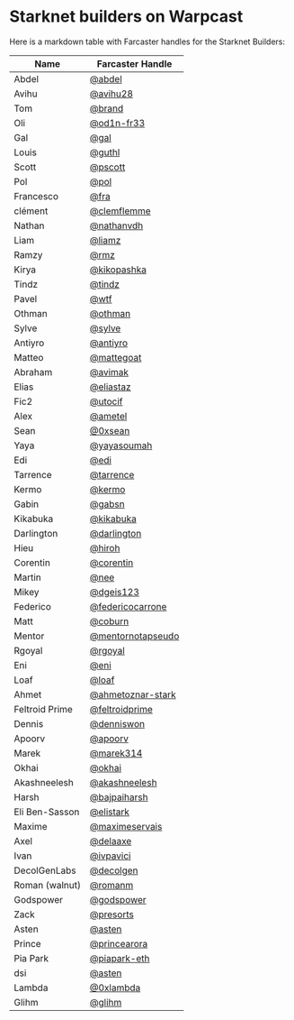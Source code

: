 # Starknet builders on Warpcast

Here is a markdown table with Farcaster handles for the Starknet Builders:

| Name           | Farcaster Handle                                           |
| -------------- | ---------------------------------------------------------- |
| Abdel          | [@abdel](https://warpcast.com/abdel)                       |
| Avihu          | [@avihu28](https://warpcast.com/avihu28)                   |
| Tom            | [@brand](https://warpcast.com/brand)                       |
| Oli            | [@od1n-fr33](https://warpcast.com/0d1n-fr33)               |
| Gal            | [@gal](https://warpcast.com/gal)                           |
| Louis          | [@guthl](https://warpcast.com/guthl)                       |
| Scott          | [@pscott](https://warpcast.com/pscott)                     |
| Pol            | [@pol](https://warpcast.com/pol)                           |
| Francesco      | [@fra](https://warpcast.com/fra)                           |
| clément        | [@clemflemme](https://warpcast.com/clemflemme)             |
| Nathan         | [@nathanvdh](https://warpcast.com/nathanvdh)               |
| Liam           | [@liamz](https://warpcast.com/liamz)                       |
| Ramzy          | [@rmz](https://warpcast.com/rmz)                           |
| Kirya          | [@kikopashka](https://warpcast.com/kikopashka)             |
| Tindz          | [@tindz](https://warpcast.com/tindz)                       |
| Pavel          | [@wtf](https://warpcast.com/wtf)                           |
| Othman         | [@othman](https://warpcast.com/othman)                     |
| Sylve          | [@sylve](https://warpcast.com/sylve)                       |
| Antiyro        | [@antiyro](https://warpcast.com/antiyro)                   |
| Matteo         | [@mattegoat](https://warpcast.com/mattegoat)               |
| Abraham        | [@avimak](https://warpcast.com/avimak)                     |
| Elias          | [@eliastaz](https://warpcast.com/eliastaz)                 |
| Fic2           | [@utocif](https://warpcast.com/utocif)                     |
| Alex           | [@ametel](https://warpcast.com/ametel)                     |
| Sean           | [@0xsean](https://warpcast.com/0xsean)                     |
| Yaya           | [@yayasoumah](https://warpcast.com/yayasoumah)             |
| Edi            | [@edi](https://warpcast.com/edi)                           |
| Tarrence       | [@tarrence](https://warpcast.com/tarrence)                 |
| Kermo          | [@kermo](https://warpcast.com/kermo)                       |
| Gabin          | [@gabsn](https://warpcast.com/gabsn)                       |
| Kikabuka       | [@kikabuka](https://warpcast.com/kikabuka)                 |
| Darlington     | [@darlington](https://warpcast.com/darlington)             |
| Hieu           | [@hiroh](https://warpcast.com/hiroh)                       |
| Corentin       | [@corentin](https://warpcast.com/corentin)                 |
| Martin         | [@nee](https://warpcast.com/nee)                           |
| Mikey          | [@dgeis123](https://warpcast.com/dgeis123)                 |
| Federico       | [@federicocarrone](https://warpcast.com/federicocarrone)   |
| Matt           | [@coburn](https://warpcast.com/coburn)                     |
| Mentor         | [@mentornotapseudo](https://warpcast.com/mentornotapseudo) |
| Rgoyal         | [@rgoyal](https://warpcast.com/rgoyal)                     |
| Eni            | [@eni](https://warpcast.com/eni)                           |
| Loaf           | [@loaf](https://warpcast.com/loaf)                         |
| Ahmet          | [@ahmetoznar-stark](https://warpcast.com/ahmetoznar-stark) |
| Feltroid Prime | [@feltroidprime](https://warpcast.com/feltroidprime)       |
| Dennis         | [@denniswon](https://warpcast.com/denniswon)               |
| Apoorv         | [@apoorv](https://warpcast.com/apoorv)                     |
| Marek          | [@marek314](https://warpcast.com/marek314)                 |
| Okhai          | [@okhai](https://warpcast.com/okhai)                       |
| Akashneelesh   | [@akashneelesh](https://warpcast.com/akashneelesh)         |
| Harsh          | [@bajpaiharsh](https://warpcast.com/bajpaiharsh)           |
| Eli Ben-Sasson | [@elistark](https://warpcast.com/elistark)                 |
| Maxime         | [@maximeservais](https://warpcast.com/maximeservais)       |
| Axel           | [@delaaxe](https://warpcast.com/delaaxe)                   |
| Ivan           | [@ivpavici](https://warpcast.com/ivpavici)                 |
| DecolGenLabs   | [@decolgen](https://warpcast.com/decolgen)                 |
| Roman (walnut) | [@romanm](https://warpcast.com/romanm)                     |
| Godspower      | [@godspower](https://warpcast.com/godspower)               |
| Zack           | [@presorts](https://warpcast.com/presorts)                 |
| Asten          | [@asten](https://warpcast.com/asten)                       |
| Prince         | [@princearora](https://warpcast.com/princearora)           |
| Pia Park       | [@piapark-eth](https://warpcast.com/piapark-eth)           |
| dsi            | [@asten](https://warpcast.com/mkdir)                       |
| Lambda         | [@0xlambda](https://warpcast.com/0xlambda)                 |
| Glihm          | [@glihm](https://warpcast.com/glihm)                       |